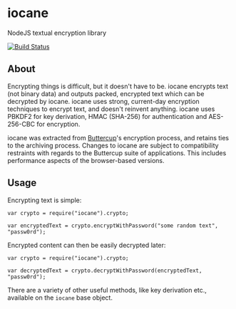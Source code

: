 # iocane
NodeJS textual encryption library

[![Build Status](https://travis-ci.org/perry-mitchell/iocane.svg?branch=master)](https://travis-ci.org/perry-mitchell/iocane)

## About
Encrypting things is difficult, but it doesn't have to be. iocane encrypts text (not binary data) and outputs packed, encrypted text which can be decrypted by iocane. iocane uses strong, current-day encryption techniques to encrypt text, and doesn't reinvent anything. iocane uses PBKDF2 for key derivation, HMAC (SHA-256) for authentication and AES-256-CBC for encryption.

iocane was extracted from [Buttercup](https://github.com/buttercup-pw/buttercup-core)'s encryption process, and retains ties to the archiving process. Changes to iocane are subject to compatibility restraints with regards to the Buttercup suite of applications. This includes performance aspects of the browser-based versions.

## Usage
Encrypting text is simple:

```
var crypto = require("iocane").crypto;

var encryptedText = crypto.encryptWithPassword("some random text", "passw0rd");
```

Encrypted content can then be easily decrypted later:

```
var crypto = require("iocane").crypto;

var decryptedText = crypto.decryptWithPassword(encryptedText, "passw0rd");
```

There are a variety of other useful methods, like key derivation etc., available on the `iocane` base object.
